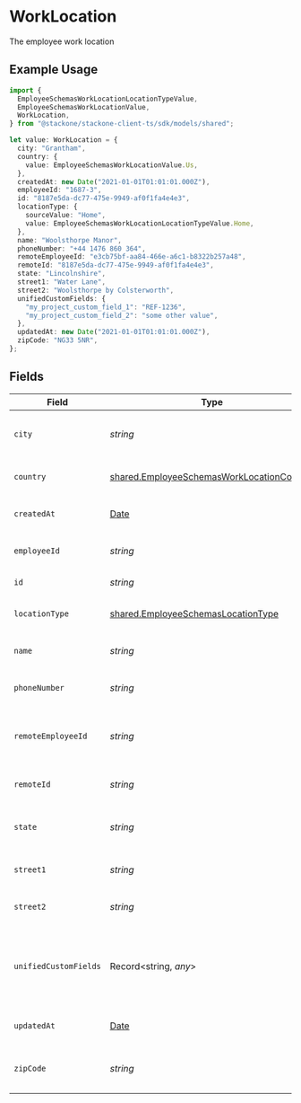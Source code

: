 # WorkLocation

The employee work location

## Example Usage

```typescript
import {
  EmployeeSchemasWorkLocationLocationTypeValue,
  EmployeeSchemasWorkLocationValue,
  WorkLocation,
} from "@stackone/stackone-client-ts/sdk/models/shared";

let value: WorkLocation = {
  city: "Grantham",
  country: {
    value: EmployeeSchemasWorkLocationValue.Us,
  },
  createdAt: new Date("2021-01-01T01:01:01.000Z"),
  employeeId: "1687-3",
  id: "8187e5da-dc77-475e-9949-af0f1fa4e4e3",
  locationType: {
    sourceValue: "Home",
    value: EmployeeSchemasWorkLocationLocationTypeValue.Home,
  },
  name: "Woolsthorpe Manor",
  phoneNumber: "+44 1476 860 364",
  remoteEmployeeId: "e3cb75bf-aa84-466e-a6c1-b8322b257a48",
  remoteId: "8187e5da-dc77-475e-9949-af0f1fa4e4e3",
  state: "Lincolnshire",
  street1: "Water Lane",
  street2: "Woolsthorpe by Colsterworth",
  unifiedCustomFields: {
    "my_project_custom_field_1": "REF-1236",
    "my_project_custom_field_2": "some other value",
  },
  updatedAt: new Date("2021-01-01T01:01:01.000Z"),
  zipCode: "NG33 5NR",
};
```

## Fields

| Field                                                                                                         | Type                                                                                                          | Required                                                                                                      | Description                                                                                                   | Example                                                                                                       |
| ------------------------------------------------------------------------------------------------------------- | ------------------------------------------------------------------------------------------------------------- | ------------------------------------------------------------------------------------------------------------- | ------------------------------------------------------------------------------------------------------------- | ------------------------------------------------------------------------------------------------------------- |
| `city`                                                                                                        | *string*                                                                                                      | :heavy_minus_sign:                                                                                            | The city where the location is situated                                                                       | Grantham                                                                                                      |
| `country`                                                                                                     | [shared.EmployeeSchemasWorkLocationCountry](../../../sdk/models/shared/employeeschemasworklocationcountry.md) | :heavy_minus_sign:                                                                                            | The country code                                                                                              |                                                                                                               |
| `createdAt`                                                                                                   | [Date](https://developer.mozilla.org/en-US/docs/Web/JavaScript/Reference/Global_Objects/Date)                 | :heavy_minus_sign:                                                                                            | The created_at date                                                                                           | 2021-01-01T01:01:01.000Z                                                                                      |
| `employeeId`                                                                                                  | *string*                                                                                                      | :heavy_minus_sign:                                                                                            | The employee ID                                                                                               | 1687-3                                                                                                        |
| `id`                                                                                                          | *string*                                                                                                      | :heavy_minus_sign:                                                                                            | Unique identifier                                                                                             | 8187e5da-dc77-475e-9949-af0f1fa4e4e3                                                                          |
| `locationType`                                                                                                | [shared.EmployeeSchemasLocationType](../../../sdk/models/shared/employeeschemaslocationtype.md)               | :heavy_minus_sign:                                                                                            | The location type                                                                                             | work                                                                                                          |
| `name`                                                                                                        | *string*                                                                                                      | :heavy_minus_sign:                                                                                            | The name of the location                                                                                      | Woolsthorpe Manor                                                                                             |
| `phoneNumber`                                                                                                 | *string*                                                                                                      | :heavy_minus_sign:                                                                                            | The phone number of the location                                                                              | +44 1476 860 364                                                                                              |
| `remoteEmployeeId`                                                                                            | *string*                                                                                                      | :heavy_minus_sign:                                                                                            | Provider's unique identifier of the employee                                                                  | e3cb75bf-aa84-466e-a6c1-b8322b257a48                                                                          |
| `remoteId`                                                                                                    | *string*                                                                                                      | :heavy_minus_sign:                                                                                            | Provider's unique identifier                                                                                  | 8187e5da-dc77-475e-9949-af0f1fa4e4e3                                                                          |
| `state`                                                                                                       | *string*                                                                                                      | :heavy_minus_sign:                                                                                            | The state where the location is situated                                                                      | Lincolnshire                                                                                                  |
| `street1`                                                                                                     | *string*                                                                                                      | :heavy_minus_sign:                                                                                            | The first line of the address                                                                                 | Water Lane                                                                                                    |
| `street2`                                                                                                     | *string*                                                                                                      | :heavy_minus_sign:                                                                                            | The second line of the address                                                                                | Woolsthorpe by Colsterworth                                                                                   |
| `unifiedCustomFields`                                                                                         | Record<string, *any*>                                                                                         | :heavy_minus_sign:                                                                                            | Custom Unified Fields configured in your StackOne project                                                     | {<br/>"my_project_custom_field_1": "REF-1236",<br/>"my_project_custom_field_2": "some other value"<br/>}      |
| `updatedAt`                                                                                                   | [Date](https://developer.mozilla.org/en-US/docs/Web/JavaScript/Reference/Global_Objects/Date)                 | :heavy_minus_sign:                                                                                            | The updated_at date                                                                                           | 2021-01-01T01:01:01.000Z                                                                                      |
| `zipCode`                                                                                                     | *string*                                                                                                      | :heavy_minus_sign:                                                                                            | The ZIP code/Postal code of the location                                                                      | NG33 5NR                                                                                                      |